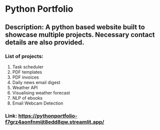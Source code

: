 # Python Portfolio

## Description: A python based website built to showcase multiple projects. Necessary contact details are also provided.


### List of projects:
1. Task scheduler
2. PDF templates
3. PDF invoices
4. Daily news email digest
5. Weather API
6. Visualising weather forecast
7. NLP of ebooks
8. Email Webcam Detection

### Link: https://pythonportfolio-f7grz4aonfnmijt8edd8qw.streamlit.app/
